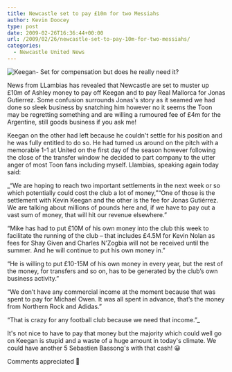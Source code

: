 ```yaml
---
title: Newcastle set to pay £10m for two Messiahs
author: Kevin Doocey
type: post
date: 2009-02-26T16:36:44+00:00
url: /2009/02/26/newcastle-set-to-pay-10m-for-two-messiahs/
categories:
  - Newcastle United News
---
```


![Keegan- Set for compensation but does he really need it?](https://blogs.reuters.com/soccer/files/2008/02/rtr1wg661keegan-2.jpg)

News from LLambias has revealed that Newcastle are set to muster up £10m of Ashley money to pay off Keegan and to pay Real Mallorca for Jonas Gutierrez. Some confusion surrounds Jonas's story as it seamed we had done so sleek business by snatching him however no it seems the Toon may be regretting something and are willing a rumoured fee of £4m for the Argentine, still goods business if you ask me!

Keegan on the other had left because he couldn't settle for his position and he was fully entitled to do so. He had turned us around on the pitch with a memorable 1-1 at United on the first day of the season however following the close of the transfer window he decided to part company to the utter anger of most Toon fans including myself. Llambias, speaking again today said:

\_“We are hoping to reach two important settlements in the next week or so which potentially could cost the club a lot of money,”“One of those is the settlement with Kevin Keegan and the other is the fee for Jonas Gutiérrez. We are talking about millions of pounds here and, if we have to pay out a vast sum of money, that will hit our revenue elsewhere.”

“Mike has had to put £10M of his own money into the club this week to facilitate the running of the club – that includes £4.5M for Kevin Nolan as fees for Shay Given and Charles N’Zogbia will not be received until the summer. And he will continue to put his own money in.”

“He is willing to put £10-15M of his own money in every year, but the rest of the money, for transfers and so on, has to be generated by the club’s own business activity.”

“We don’t have any commercial income at the moment because that was spent to pay for Michael Owen. It was all spent in advance, that’s the money from Northern Rock and Adidas.”

“That is crazy for any football club because we need that income.”\_

It's not nice to have to pay that money but the majority which could well go on Keegan is stupid and a waste of a huge amount in today's climate. We could have another 5 Sebastien Bassong's with that cash! 😀

Comments appreciated 🙂
